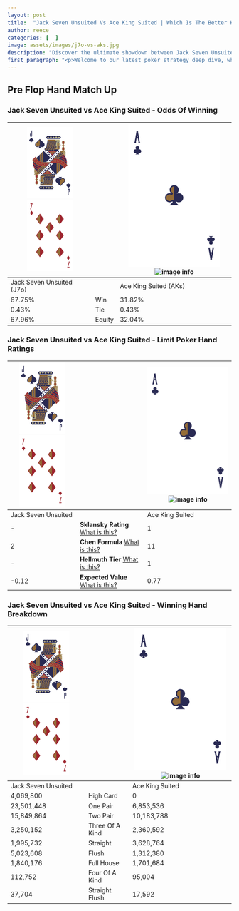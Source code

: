 ```yaml
---
layout: post
title:  "Jack Seven Unsuited Vs Ace King Suited | Which Is The Better Hand In Poker? A Complete Guide"
author: reece
categories: [  ]
image: assets/images/j7o-vs-aks.jpg
description: "Discover the ultimate showdown between Jack Seven Unsuited and Ace King Suited in poker! Uncover the odds, strategies, and scenarios where one hand triumphs over the other. Get ready to up your poker game with this thrilling analysis."
first_paragraph: "<p>Welcome to our latest poker strategy deep dive, where we're pitting two distinct hands against each other in a high-stakes showdown: Jack Seven Unsuited vs Ace King Suited.</p><p>In the dynamic world of poker, every decision counts, and knowing which hand holds the upper hand is key to your success at the table.</p><p>In this article, we'll dissect these two hands, explore the scenarios where one dominates the other, and equip you with the knowledge to make strategic choices that can tip the odds in your favor.</p><p>Get ready to unravel the intriguing dynamics of these poker hands and elevate your game to new heights.</p>"
---
```




[comment]: # (sp0)

## Pre Flop Hand Match Up

<div class="table hand-ratings" markdown="1"> 



### Jack Seven Unsuited vs Ace King Suited - Odds Of Winning


    
| ![image info](assets/images/hand1/J.png) ![image info](assets/images/hand1/7o.png) |  | ![image info](assets/images/hand2/A.png) ![image info](assets/images/hand2/Ks.png) |
| -------- | -------- | -------- |
| Jack Seven Unsuited (J7o) |  | Ace King Suited (AKs) |
| 67.75% | Win | 31.82% |
| 0.43% | Tie | 0.43% |
| 67.96% | Equity | 32.04% |




[comment]: # (sp1)



### Jack Seven Unsuited vs Ace King Suited - Limit Poker Hand Ratings


    
| ![image info](assets/images/hand1/J.png) ![image info](assets/images/hand1/7o.png) |  | ![image info](assets/images/hand2/A.png) ![image info](assets/images/hand2/Ks.png) |
| -------- | -------- | -------- |
| Jack Seven Unsuited |  | Ace King Suited |
| - | **Sklansky Rating** [What is this?](/sklansky-rating-explained) | 1 |
| 2 | **Chen Formula** [What is this?](/chen-formula-explained) | 11 |
| - | **Hellmuth Tier** [What is this?](/Hellmuth-tier-explained) | 1 |
| -0.12 | **Expected Value** [What is this?](/expected-value-explained) | 0.77 |




[comment]: # (sp2)



### Jack Seven Unsuited vs Ace King Suited - Winning Hand Breakdown


    
| ![image info](assets/images/hand1/J.png) ![image info](assets/images/hand1/7o.png) |  | ![image info](assets/images/hand2/A.png) ![image info](assets/images/hand2/Ks.png) |
| -------- | -------- | -------- |
| Jack Seven Unsuited |  | Ace King Suited |
| 4,069,800 | High Card | 0 |
| 23,501,448 | One Pair | 6,853,536 |
| 15,849,864 | Two Pair | 10,183,788 |
| 3,250,152 | Three Of A Kind | 2,360,592 |
| 1,995,732 | Straight | 3,628,764 |
| 5,023,608 | Flush | 1,312,380 |
| 1,840,176 | Full House | 1,701,684 |
| 112,752 | Four Of A Kind | 95,004 |
| 37,704 | Straight Flush | 17,592 |




[comment]: # (sp3)



</div>

[comment]: # (sp4)



[comment]: # (sp5)


